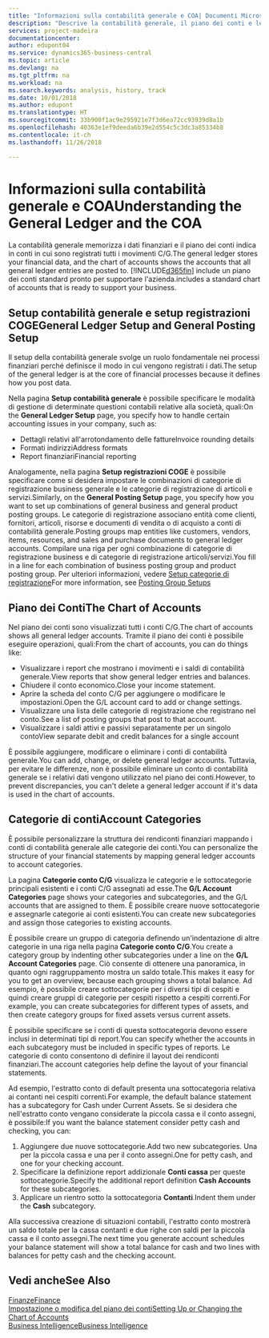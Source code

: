 ```yaml
---
title: "Informazioni sulla contabilità generale e COA| Documenti Microsoft"
description: "Descrive la contabilità generale, il piano dei conti e le categorie dei conti."
services: project-madeira
documentationcenter: 
author: edupont04
ms.service: dynamics365-business-central
ms.topic: article
ms.devlang: na
ms.tgt_pltfrm: na
ms.workload: na
ms.search.keywords: analysis, history, track
ms.date: 10/01/2018
ms.author: edupont
ms.translationtype: HT
ms.sourcegitcommit: 33b900f1ac9e295921e7f3d6ea72cc93939d8a1b
ms.openlocfilehash: 40363e1ef9deeda6b39e2d554c5c3dc3a85334b8
ms.contentlocale: it-ch
ms.lasthandoff: 11/26/2018

---
```

# <a name="understanding-the-general-ledger-and-the-coa"></a><span data-ttu-id="843d7-103">Informazioni sulla contabilità generale e COA</span><span class="sxs-lookup"><span data-stu-id="843d7-103">Understanding the General Ledger and the COA</span></span>
<span data-ttu-id="843d7-104">La contabilità generale memorizza i dati finanziari e il piano dei conti indica in conti in cui sono registrati tutti i movimenti C/G.</span><span class="sxs-lookup"><span data-stu-id="843d7-104">The general ledger stores your financial data, and the chart of accounts shows the accounts that all general ledger entries are posted to.</span></span> [!INCLUDE[d365fin](includes/d365fin_md.md)] <span data-ttu-id="843d7-105">include un piano dei conti standard pronto per supportare l'azienda.</span><span class="sxs-lookup"><span data-stu-id="843d7-105">includes a standard chart of accounts that is ready to support your business.</span></span>

## <a name="general-ledger-setup-and-general-posting-setup"></a><span data-ttu-id="843d7-106">Setup contabilità generale e setup registrazioni COGE</span><span class="sxs-lookup"><span data-stu-id="843d7-106">General Ledger Setup and General Posting Setup</span></span>
<span data-ttu-id="843d7-107">Il setup della contabilità generale svolge un ruolo fondamentale nei processi finanziari perché definisce il modo in cui vengono registrati i dati.</span><span class="sxs-lookup"><span data-stu-id="843d7-107">The setup of the general ledger is at the core of financial processes because it defines how you post data.</span></span>  

<span data-ttu-id="843d7-108">Nella pagina **Setup contabilità generale** è possibile specificare le modalità di gestione di determinate questioni contabili relative alla società, quali:</span><span class="sxs-lookup"><span data-stu-id="843d7-108">On the **General Ledger Setup** page, you specify how to handle certain accounting issues in your company, such as:</span></span>  

* <span data-ttu-id="843d7-109">Dettagli relativi all'arrotondamento delle fatture</span><span class="sxs-lookup"><span data-stu-id="843d7-109">Invoice rounding details</span></span>  
* <span data-ttu-id="843d7-110">Formati indirizzi</span><span class="sxs-lookup"><span data-stu-id="843d7-110">Address formats</span></span>  
* <span data-ttu-id="843d7-111">Report finanziari</span><span class="sxs-lookup"><span data-stu-id="843d7-111">Financial reporting</span></span>  

<span data-ttu-id="843d7-112">Analogamente, nella pagina **Setup registrazioni COGE** è possibile specificare come si desidera impostare le combinazioni di categorie di registrazione business generale e le categorie di registrazione di articoli e servizi.</span><span class="sxs-lookup"><span data-stu-id="843d7-112">Similarly, on the **General Posting Setup** page, you specify how you want to set up combinations of general business and general product posting groups.</span></span> <span data-ttu-id="843d7-113">Le categorie di registrazione associano entità come clienti, fornitori, articoli, risorse e documenti di vendita o di acquisto a conti di contabilità generale.</span><span class="sxs-lookup"><span data-stu-id="843d7-113">Posting groups map entities like customers, vendors, items, resources, and sales and purchase documents to general ledger accounts.</span></span> <span data-ttu-id="843d7-114">Compilare una riga per ogni combinazione di categorie di registrazione business e di categorie di registrazione articoli/servizi.</span><span class="sxs-lookup"><span data-stu-id="843d7-114">You fill in a line for each combination of business posting group and product posting group.</span></span> <span data-ttu-id="843d7-115">Per ulteriori informazioni, vedere [Setup categorie di registrazione](finance-posting-groups.md)</span><span class="sxs-lookup"><span data-stu-id="843d7-115">For more information, see [Posting Group Setups](finance-posting-groups.md)</span></span>  

## <a name="the-chart-of-accounts"></a><span data-ttu-id="843d7-116">Piano dei Conti</span><span class="sxs-lookup"><span data-stu-id="843d7-116">The Chart of Accounts</span></span>
<span data-ttu-id="843d7-117">Nel piano dei conti sono visualizzati tutti i conti C/G.</span><span class="sxs-lookup"><span data-stu-id="843d7-117">The chart of accounts shows all general ledger accounts.</span></span> <span data-ttu-id="843d7-118">Tramite il piano dei conti è possibile eseguire operazioni, quali:</span><span class="sxs-lookup"><span data-stu-id="843d7-118">From the chart of accounts, you can do things like:</span></span>  

* <span data-ttu-id="843d7-119">Visualizzare i report che mostrano i movimenti e i saldi di contabilità generale.</span><span class="sxs-lookup"><span data-stu-id="843d7-119">View reports that show general ledger entries and balances.</span></span>  
* <span data-ttu-id="843d7-120">Chiudere il conto economico.</span><span class="sxs-lookup"><span data-stu-id="843d7-120">Close your income statement.</span></span>  
* <span data-ttu-id="843d7-121">Aprire la scheda del conto C/G per aggiungere o modificare le impostazioni.</span><span class="sxs-lookup"><span data-stu-id="843d7-121">Open the G/L account card to add or change settings.</span></span>  
* <span data-ttu-id="843d7-122">Visualizzare una lista delle categorie di registrazione che registrano nel conto.</span><span class="sxs-lookup"><span data-stu-id="843d7-122">See a list of posting groups that post to that account.</span></span>
* <span data-ttu-id="843d7-123">Visualizzare i saldi attivi e passivi separatamente per un singolo conto</span><span class="sxs-lookup"><span data-stu-id="843d7-123">View separate debit and credit balances for a single account</span></span>  

<span data-ttu-id="843d7-124">È possibile aggiungere, modificare o eliminare i conti di contabilità generale.</span><span class="sxs-lookup"><span data-stu-id="843d7-124">You can add, change, or delete general ledger accounts.</span></span> <span data-ttu-id="843d7-125">Tuttavia, per evitare le differenze, non è possibile eliminare un conto di contabilità generale se i relativi dati vengono utilizzato nel piano dei conti.</span><span class="sxs-lookup"><span data-stu-id="843d7-125">However, to prevent discrepancies, you can't delete a general ledger account if it's data is used in the chart of accounts.</span></span>  

## <a name="account-categories"></a><span data-ttu-id="843d7-126">Categorie di conti</span><span class="sxs-lookup"><span data-stu-id="843d7-126">Account Categories</span></span>
<span data-ttu-id="843d7-127">È possibile personalizzare la struttura dei rendiconti finanziari mappando i conti di contabilità generale alle categorie dei conti.</span><span class="sxs-lookup"><span data-stu-id="843d7-127">You can personalize the structure of your financial statements by mapping general ledger accounts to account categories.</span></span>  

<span data-ttu-id="843d7-128">La pagina **Categorie conto C/G** visualizza le categorie e le sottocategorie principali esistenti e i conti C/G assegnati ad esse.</span><span class="sxs-lookup"><span data-stu-id="843d7-128">The **G/L Account Categories** page shows your categories and subcategories, and the G/L accounts that are assigned to them.</span></span> <span data-ttu-id="843d7-129">È possibile creare nuove sottocategorie e assegnarle categorie ai conti esistenti.</span><span class="sxs-lookup"><span data-stu-id="843d7-129">You can create new subcategories and assign those categories to existing accounts.</span></span>  

<span data-ttu-id="843d7-130">È possibile creare un gruppo di categoria definendo un'indentazione di altre categorie in una riga nella pagina **Categorie conto C/G**.</span><span class="sxs-lookup"><span data-stu-id="843d7-130">You create a category group by indenting other subcategories under a line on the **G/L Account Categories** page.</span></span> <span data-ttu-id="843d7-131">Ciò consente di ottenere una panoramica, in quanto ogni raggruppamento mostra un saldo totale.</span><span class="sxs-lookup"><span data-stu-id="843d7-131">This makes it easy for you to get an overview, because each grouping shows a total balance.</span></span> <span data-ttu-id="843d7-132">Ad esempio, è possibile creare sottocategorie per i diversi tipi di cespiti e quindi creare gruppi di categorie per cespiti rispetto a cespiti correnti.</span><span class="sxs-lookup"><span data-stu-id="843d7-132">For example, you can create subcategories for different types of assets, and then create category groups for fixed assets versus current assets.</span></span>  

<span data-ttu-id="843d7-133">È possibile specificare se i conti di questa sottocategoria devono essere inclusi in determinati tipi di report.</span><span class="sxs-lookup"><span data-stu-id="843d7-133">You can specify whether the accounts in each subcategory must be included in specific types of reports.</span></span> <span data-ttu-id="843d7-134">Le categorie di conto consentono di definire il layout dei rendiconti finanziari.</span><span class="sxs-lookup"><span data-stu-id="843d7-134">The account categories help define the layout of your financial statements.</span></span>  

<span data-ttu-id="843d7-135">Ad esempio, l'estratto conto di default presenta una sottocategoria relativa ai contanti nei cespiti correnti.</span><span class="sxs-lookup"><span data-stu-id="843d7-135">For example, the default balance statement has a subcategory for Cash under Current Assets.</span></span> <span data-ttu-id="843d7-136">Se si desidera che nell'estratto conto vengano considerate la piccola cassa e il conto assegni, è possibile:</span><span class="sxs-lookup"><span data-stu-id="843d7-136">If you want the balance statement consider petty cash and checking, you can:</span></span>  

1. <span data-ttu-id="843d7-137">Aggiungere due nuove sottocategorie.</span><span class="sxs-lookup"><span data-stu-id="843d7-137">Add two new subcategories.</span></span> <span data-ttu-id="843d7-138">Una per la piccola cassa e una per il conto assegni.</span><span class="sxs-lookup"><span data-stu-id="843d7-138">One for petty cash, and one for your checking account.</span></span>  
2. <span data-ttu-id="843d7-139">Specificare la definizione report addizionale **Conti cassa** per queste sottocategorie.</span><span class="sxs-lookup"><span data-stu-id="843d7-139">Specify the additional report definition **Cash Accounts** for these subcategories.</span></span>  
3. <span data-ttu-id="843d7-140">Applicare un rientro sotto la sottocategoria **Contanti**.</span><span class="sxs-lookup"><span data-stu-id="843d7-140">Indent them under the **Cash** subcategory.</span></span>  

<span data-ttu-id="843d7-141">Alla successiva creazione di situazioni contabili, l'estratto conto mostrerà un saldo totale per la cassa contanti e due righe con saldi per la piccola cassa e il conto assegni.</span><span class="sxs-lookup"><span data-stu-id="843d7-141">The next time you generate account schedules your balance statement will show a total balance for cash and two lines with balances for petty cash and the checking account.</span></span>  

## <a name="see-also"></a><span data-ttu-id="843d7-142">Vedi anche</span><span class="sxs-lookup"><span data-stu-id="843d7-142">See Also</span></span>
[<span data-ttu-id="843d7-143">Finanze</span><span class="sxs-lookup"><span data-stu-id="843d7-143">Finance</span></span>](finance.md)  
[<span data-ttu-id="843d7-144">Impostazione o modifica del piano dei conti</span><span class="sxs-lookup"><span data-stu-id="843d7-144">Setting Up or Changing the Chart of Accounts</span></span>](finance-setup-chart-accounts.md)  
[<span data-ttu-id="843d7-145">Business Intelligence</span><span class="sxs-lookup"><span data-stu-id="843d7-145">Business Intelligence</span></span>](bi.md)  


